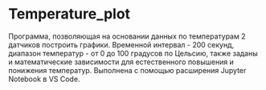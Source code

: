 # Temperature_plot
Программа, позволяющая на основании данных по температурам 2 датчиков построить графики. Временной интервал - 200 секунд, диапазон температур - от 0 до 100 градусов по Цельсию, также заданы и математические зависимости для естественного повышения и понижения температур. Выполнена с помощью расширения Jupyter Notebook в VS Code.
